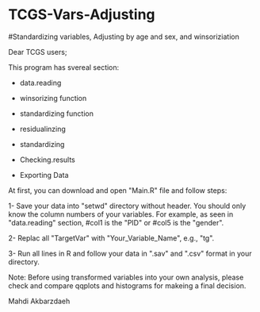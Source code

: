 # TCGS-Vars-Adjusting

#Standardizing variables, Adjusting by age and sex, and winsoriziation


Dear TCGS users; 

This program has svereal section: 

- data.reading

- winsorizing function

- standardizing function

- residualinzing

- standardizing

- Checking.results

- Exporting Data


At first, you can download and open "Main.R" file and follow steps: 

1- Save your data into "setwd" directory without header. You should only know the column numbers of your variables. For example, as seen in "data.reading" section, #col1 is the "PID" or #col5 is the "gender". 

2- Replac all "TargetVar" with "Your_Variable_Name", e.g., "tg". 

3- Run all lines in R and follow your data in ".sav" and ".csv" format in your directory. 

Note: Before using transformed variables into your own analysis, please check and compare qqplots and histograms for makeing a final decision.


Mahdi Akbarzdaeh

